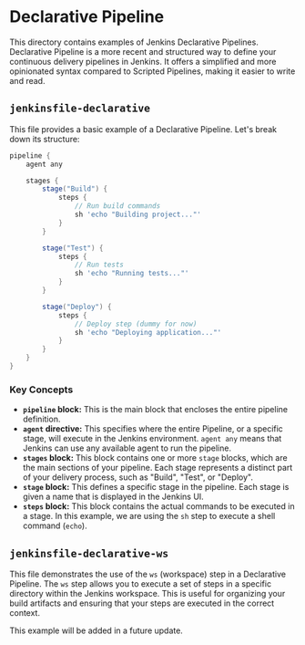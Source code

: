 # Declarative Pipeline

This directory contains examples of Jenkins Declarative Pipelines. Declarative Pipeline is a more recent and structured way to define your continuous delivery pipelines in Jenkins. It offers a simplified and more opinionated syntax compared to Scripted Pipelines, making it easier to write and read.

## `jenkinsfile-declarative`

This file provides a basic example of a Declarative Pipeline. Let's break down its structure:

```groovy
pipeline {
    agent any

    stages {
        stage("Build") {
            steps {
                // Run build commands
                sh 'echo "Building project..."'
            }
        }

        stage("Test") {
            steps {
                // Run tests
                sh 'echo "Running tests..."'
            }
        }

        stage("Deploy") {
            steps {
                // Deploy step (dummy for now)
                sh 'echo "Deploying application..."'
            }
        }
    }
}
```

### Key Concepts

*   **`pipeline` block:** This is the main block that encloses the entire pipeline definition.
*   **`agent` directive:** This specifies where the entire Pipeline, or a specific stage, will execute in the Jenkins environment. `agent any` means that Jenkins can use any available agent to run the pipeline.
*   **`stages` block:** This block contains one or more `stage` blocks, which are the main sections of your pipeline. Each stage represents a distinct part of your delivery process, such as "Build", "Test", or "Deploy".
*   **`stage` block:** This defines a specific stage in the pipeline. Each stage is given a name that is displayed in the Jenkins UI.
*   **`steps` block:** This block contains the actual commands to be executed in a stage. In this example, we are using the `sh` step to execute a shell command (`echo`).

## `jenkinsfile-declarative-ws`

This file demonstrates the use of the `ws` (workspace) step in a Declarative Pipeline. The `ws` step allows you to execute a set of steps in a specific directory within the Jenkins workspace. This is useful for organizing your build artifacts and ensuring that your steps are executed in the correct context.

This example will be added in a future update.


